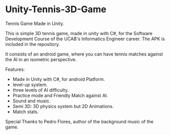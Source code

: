 # Unity-Tennis-3D-Game
Tennis Game Made in Unity.

This is simple 3D tennis game, made in unity with C#, for the Software Development Course of the UCAB's Informatics Engineer career. The APK is included in the repository.

It consists of an android game, where you can have tennis matches against the AI in an isometric perspective.

Features:
* Made in Unity with C#, for android Platform.
* level-up system.
* three levels of AI difficulty.
* Practice mode and Friendly Match against AI.
* Sound and music.
* Semi 3D: 3D physics system but 2D Animations.
* Match stats.

Special Thanks to Pedro Flores, author of the background music of the game.



